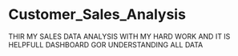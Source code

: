 # Customer_Sales_Analysis
THIR MY SALES DATA ANALYSIS WITH MY HARD WORK AND IT IS HELPFULL DASHBOARD GOR UNDERSTANDING ALL DATA 
